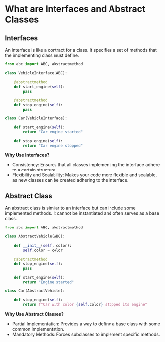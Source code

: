 # What are Interfaces and Abstract Classes

## Interfaces

An interface is like a contract for a class. It specifies a set of methods that the implementing class must define.

```python
from abc import ABC, abstractmethod

class VehicleInterface(ABC):

    @abstractmethod
    def start_engine(self):
        pass

    @abstractmethod
    def stop_engine(self):
        pass

class Car(VehicleInterface):

    def start_engine(self):
        return "Car engine started"

    def stop_engine(self):
        return "Car engine stopped"
```

**Why Use Interfaces?**

- Consistency: Ensures that all classes implementing the interface adhere to a certain structure.
- Flexibility and Scalability: Makes your code more flexible and scalable, as new classes can be created adhering to the interface.

## Abstract Class

An abstract class is similar to an interface but can include some implemented methods. It cannot be instantiated and often serves as a base class.

```python
from abc import ABC, abstractmethod

class AbstractVehicle(ABC):
    
    def __init__(self, color):
        self.color = color

    @abstractmethod
    def stop_engine(self):
        pass

    def start_engine(self):
        return "Engine started"

class Car(AbstractVehicle):

    def stop_engine(self):
        return f"Car with color {self.color} stopped its engine"
```

**Why Use Abstract Classes?**

- Partial Implementation: Provides a way to define a base class with some common implementation.
- Mandatory Methods: Forces subclasses to implement specific methods.
